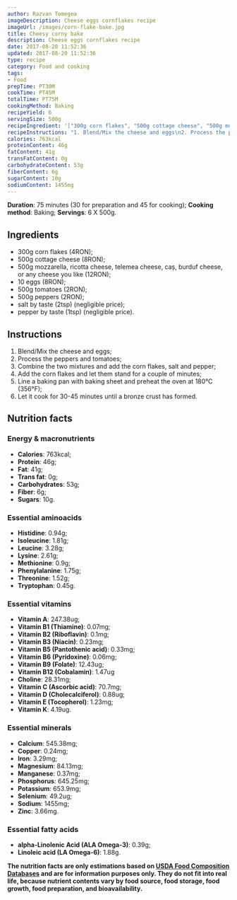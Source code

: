 ```yaml
---
author: Razvan Tomegea
imageDescription: Cheese eggs cornflakes recipe
imageUrl: /images/corn-flake-bake.jpg
title: Cheesy corny bake
description: Cheese eggs cornflakes recipe
date: 2017-08-20 11:52:36
updated: 2017-08-20 11:52:36
type: recipe
category: Food and cooking
tags:
- Food
prepTime: PT30M
cookTime: PT45M
totalTime: PT75M
cookingMethod: Baking
recipeYield: 6
servingSize: 500g
recipeIngredient: '["300g corn flakes", "500g cottage cheese", "500g mozzarella, ricotta, telemea, cas, burduf, or any hard cheese", "10 eggs", "500g tomatoes", "500g peppers", "salt by taste", "pepper by taste"]'
recipeInstructions: "1. Blend/Mix the cheese and eggs\n2. Process the peppers and tomatoes\n3. Combine the two mixtures and add the corn flakes, salt and pepper\n4. Add the corn flakes and let them stand for a couple of minutes\n5. Line a baking pan with baking sheet and preheat the oven at 180&deg;C (356&deg;F)\n6. Let it cook for 30-45 minutes until a bronze crust has formed"
calories: 763kcal
proteinContent: 46g
fatContent: 41g
transFatContent: 0g
carbohydrateContent: 53g
fiberContent: 6g
sugarContent: 10g
sodiumContent: 1455mg
---
```

**Duration**: 75 minutes (30 for preparation and 45 for cooking);
**Cooking method**: Baking;
**Servings**: 6 X 500g.

## Ingredients
- 300g corn flakes (4RON);
- 500g cottage cheese (8RON);
- 500g mozzarella, ricotta cheese, telemea cheese, caș, burduf cheese, or any cheese you like (12RON);
- 10 eggs (8RON);
- 500g tomatoes (2RON);
- 500g peppers (2RON);
- salt by taste (2tsp) (negligible price);
- pepper by taste (1tsp) (negligible price).
<!-- more -->

## Instructions
1. Blend/Mix the cheese and eggs;
2. Process the peppers and tomatoes;
3. Combine the two mixtures and add the corn flakes, salt and pepper;
4. Add the corn flakes and let them stand for a couple of minutes;
5. Line a baking pan with baking sheet and preheat the oven at 180&deg;C (356&deg;F);
6. Let it cook for 30-45 minutes until a bronze crust has formed.

## Nutrition facts
### Energy & macronutrients
- **Calories**: 763kcal;
- **Protein**: 46g;
- **Fat**: 41g;
- **Trans fat**: 0g;
- **Carbohydrates**: 53g;
- **Fiber**: 6g;
- **Sugars**: 10g.

### Essential aminoacids
- **Histidine**: 0.94g;
- **Isoleucine**: 1.81g;
- **Leucine**: 3.28g;
- **Lysine**: 2.61g;
- **Methionine**: 0.9g;
- **Phenylalanine**: 1.75g;
- **Threonine**: 1.52g;
- **Tryptophan**: 0.45g.

### Essential vitamins
- **Vitamin A**: 247.38ug;
- **Vitamin B1 (Thiamine)**: 0.07mg;
- **Vitamin B2 (Riboflavin)**: 0.1mg;
- **Vitamin B3 (Niacin)**: 0.23mg;
- **Vitamin B5 (Pantothenic acid)**: 0.33mg;
- **Vitamin B6 (Pyridoxine)**: 0.06mg;
- **Vitamin B9 (Folate)**: 12.43ug;
- **Vitamin B12 (Cobalamin)**: 1.47ug
- **Choline**: 28.31mg;
- **Vitamin C (Ascorbic acid)**: 70.7mg;
- **Vitamin D (Cholecalciferol)**: 0.88ug;
- **Vitamin E (Tocopherol)**: 1.23mg;
- **Vitamin K**: 4.19ug.

### Essential minerals
- **Calcium**: 545.38mg;
- **Copper**: 0.24mg;
- **Iron**: 3.29mg;
- **Magnesium**: 84.13mg;
- **Manganese**: 0.37mg;
- **Phosphorus**: 645.25mg;
- **Potassium**: 653.9mg;
- **Selenium**: 49.2ug;
- **Sodium**: 1455mg;
- **Zinc**: 3.66mg.

### Essential fatty acids
- **alpha-Linolenic Acid (ALA Omega-3)**: 0.39g;
- **Linoleic acid (LA Omega-6)**: 1.88g.

**The nutrition facts are only estimations based on [USDA Food Composition Databases](https://ndb.nal.usda.gov/ndb/search/list) and are for information purposes only. They do not fit into real life, because nutrient contents vary by food source, food storage, food growth, food preparation, and bioavailability.**
